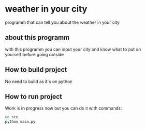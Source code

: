 # weather in your city
programm that can tell you about the weather in your city

## about this programm
with this programm you can input your city and know what to put on yourself before going outside

## How to build project
No need to build as it´s on python

## How to run project
Work is in progress now
but you can do it with commands:
```bash
cd src
python main.py
```


